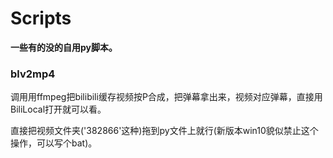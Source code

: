 # Scripts
**一些有的没的自用py脚本。**

### blv2mp4 
调用用ffmpeg把bilibili缓存视频按P合成，把弹幕拿出来，视频对应弹幕，直接用BiliLocal打开就可以看。

直接把视频文件夹('382866'这种)拖到py文件上就行(新版本win10貌似禁止这个操作，可以写个bat)。
